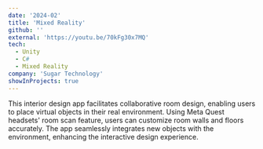 ```yaml
---
date: '2024-02'
title: 'Mixed Reality'
github: ''
external: 'https://youtu.be/70kFg30x7MQ'
tech:
  - Unity
  - C#
  - Mixed Reality
company: 'Sugar Technology'
showInProjects: true
---
```


This interior design app facilitates collaborative room design, enabling users to place virtual objects in their real environment. Using Meta Quest headsets' room scan feature, users can customize room walls and floors accurately. The app seamlessly integrates new objects with the environment, enhancing the interactive design experience.
